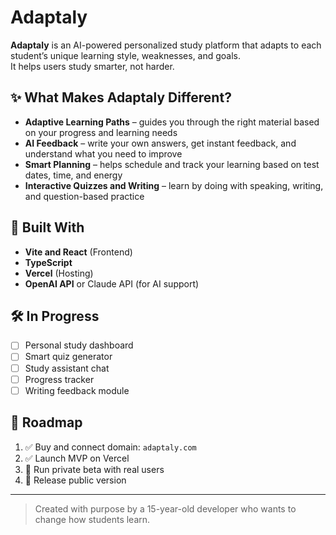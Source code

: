# Adaptaly

**Adaptaly** is an AI-powered personalized study platform that adapts to each student’s unique learning style, weaknesses, and goals.  
It helps users study smarter, not harder.

## ✨ What Makes Adaptaly Different?

- **Adaptive Learning Paths** – guides you through the right material based on your progress and learning needs  
- **AI Feedback** – write your own answers, get instant feedback, and understand what you need to improve  
- **Smart Planning** – helps schedule and track your learning based on test dates, time, and energy  
- **Interactive Quizzes and Writing** – learn by doing with speaking, writing, and question-based practice

## 🧠 Built With

- **Vite and React** (Frontend)
- **TypeScript**
- **Vercel** (Hosting)
- **OpenAI API** or Claude API (for AI support)

## 🛠️ In Progress

- [ ] Personal study dashboard  
- [ ] Smart quiz generator  
- [ ] Study assistant chat  
- [ ] Progress tracker  
- [ ] Writing feedback module

## 📍 Roadmap

1. ✅ Buy and connect domain: `adaptaly.com`  
2. ✅ Launch MVP on Vercel  
3. 🧪 Run private beta with real users  
4. 🚀 Release public version

---

> Created with purpose by a 15-year-old developer who wants to change how students learn.
